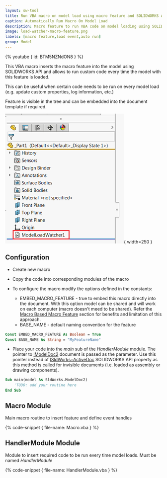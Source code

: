 ```yaml
---
layout: sw-tool
title: Run VBA macro on model load using macro feature and SOLIDWORKS API
caption: Automatically Run Macro On Model Load
description: Macro feature to run VBA code on model loading using SOLIDWORKS API
image: load-watcher-macro-feature.png
labels: [macro feature,load event,auto run]
group: Model
---
```

{% youtube { id: BTM5NZNdON8 } %}

This VBA macro inserts the macro feature into the model using SOLIDWORKS API and allows to run custom code every time the model with this feature is loaded.

This can be useful when certain code needs to be run on every model load (e.g. update custom properties, log information, etc.)

Feature is visible in the tree and can be embedded into the document template if required.

![Macro feature inserted into the feature manager tree](load-watcher-macro-feature.png){ width=250 }

## Configuration

* Create new macro
* Copy the code into corresponding modules of the macro
* To configure the macro modify the options defined in the constants:

    * EMBED_MACRO_FEATURE - true to embed this macro directly into the document. With this option model can be shared and will work on each computer (macro doesn't meed to be shared). Refer the [Macro Based Macro Feature](/solidworks-api/document/macro-feature/#macro-based-macro-feature) section for benefits and limitation of this approach.
    * BASE_NAME - default naming convention for the feature

~~~ vb
Const EMBED_MACRO_FEATURE As Boolean = True
Const BASE_NAME As String = "MyFeatureName"
~~~

* Place your code into the *main* sub of the *HandlerModule* module. The pointer to [IModelDoc2](http://help.solidworks.com/2012/english/api/sldworksapi/SolidWorks.Interop.sldworks~SolidWorks.Interop.sldworks.IModelDoc2.html) document is passed as the parameter. Use this pointer instead of [ISldWorks::ActiveDoc](http://help.solidworks.com/2012/english/api/sldworksapi/solidworks.interop.sldworks~solidworks.interop.sldworks.isldworks~activedoc.html) SOLIDWORKS API property as this method is called for invisible documents (i.e. loaded as assembly or drawing components).

~~~ vb
Sub main(model As SldWorks.ModelDoc2)
    'TODO: add your routine here
End Sub
~~~

## Macro Module

Main macro routine to insert feature and define event handles

{% code-snippet { file-name: Macro.vba } %}

## HandlerModule Module

Module to insert required code to be run every time model loads. Must be named *HandlerModule*

{% code-snippet { file-name: HandlerModule.vba } %}

